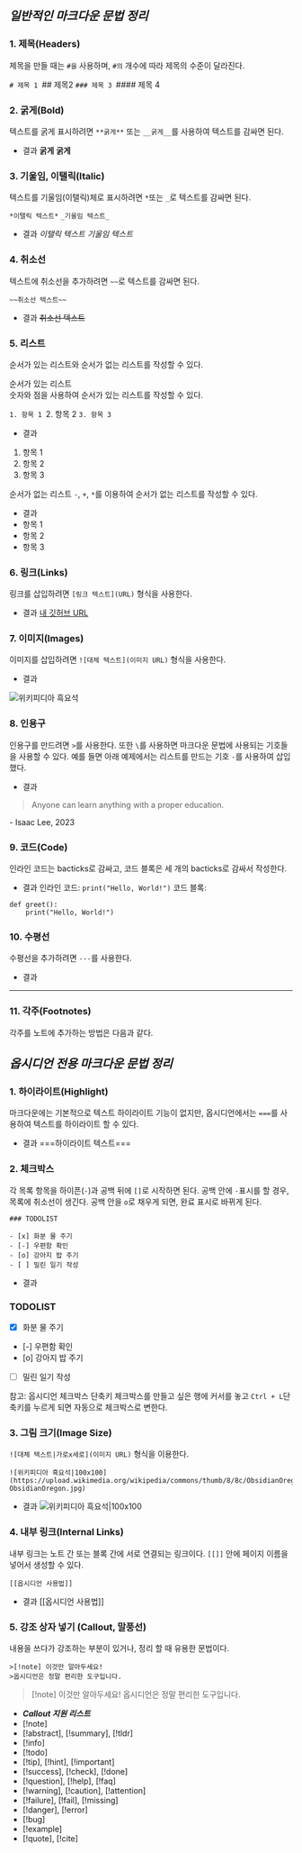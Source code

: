 

## ***일반적인 마크다운 문법 정리***

### 1. 제목(Headers)
제목을 만들 때는 `#을` 사용하며, `#의` 개수에 따라 제목의 수준이 달라진다.

`# 제목 1
`## 제목2
`### 제목 3
`#### 제목 4


### 2. 굵게(Bold)
텍스트를 굵게 표시하려면 `**굵게**` 또는 `__굵게__`를 사용하여 텍스트를 감싸면 된다. 

- 결과
**굵게**
__굵게__


### 3. 기울임, 이탤릭(Italic)
텍스트를 기울임(이탤릭)체로 표시하려면 `*`또는 `_`로 텍스트를 감싸면 된다.

`*이탤릭 텍스트*`
`_기울임 텍스트_`

- 결과
*이탤릭 텍스트*
_기울임 텍스트_


### 4. 취소선
텍스트에 취소선을 추가하려면 `~~`로 텍스트를 감싸면 된다.

`~~취소선 텍스트~~`

- 결과
~~취소선 텍스트~~


### 5. 리스트
순서가 있는 리스트와 순서가 없는 리스트를 작성할 수 있다.

 순서가 있는 리스트\
 숫자와 점을 사용하여 순서가 있는 리스트를 작성할 수 있다.

`1. 항목 1
`2. 항목 2
`3. 항목 3`

- 결과
1. 항목 1
2. 항목 2
3. 항목 3

순서가 없는 리스트
`-`, `+`, `*`를 이용하여 순서가 없는 리스트를 작성할 수 있다.

- 결과
- 항목 1
- 항목 2
- 항목 3


### 6. 링크(Links)
링크를 삽입하려면 `[링크 텍스트](URL)` 형식을 사용한다.

- 결과
[내 깃허브 URL](https://github.com/jyoonje)


### 7. 이미지(Images)
이미지를 삽입하려면 `![대체 텍스트](이미지 URL)` 형식을 사용한다.

- 결과

![위키피디아 흑요석](https://upload.wikimedia.org/wikipedia/commons/thumb/8/8c/ObsidianOregon.jpg/360px-ObsidianOregon.jpg)


### 8. 인용구
인용구를 만드려면 `>`를 사용한다. 또한 `\`를 사용하면 마크다운 문법에 사용되는 기호들을 사용할 수 있다.
예를 들면 아래 예제에서는 리스트를 만드는 기호 `-`를 사용하여 삽입했다.

- 결과
> Anyone can learn anything with a proper education.

\- Isaac Lee, 2023


### 9. 코드(Code)
인라인 코드는 bacticks로 감싸고, 코드 블록은 세 개의 bacticks로 감싸서 작성한다.

- 결과
인라인 코드: `print("Hello, World!")`
코드 블록:
```
def greet():
	print("Hello, World!")
```


### 10. 수평선
수평선을 추가하려면 `---`를 사용한다.

- 결과
---


### 11. 각주(Footnotes)
각주를 노트에 추가하는 방법은 다음과 같다. 



## ___옵시디언 전용 마크다운 문법 정리___

### 1. 하이라이트(Highlight)
마크다운에는 기본적으로 텍스트 하이라이트 기능이 없지만, 옵시디언에서는 `===`를 사용하여 텍스트를 하이라이트 할 수 있다.

- 결과
===하이라이트 텍스트===


### 2. 체크박스
각 목록 항목을 하이픈(`-`)과 공백 뒤에 `[]`로 시작하면 된다. 공백 안에 `-`표시를 할 경우, 목록에 취소선이 생긴다. 공백 안을 `o`로 채우게 되면, 완료 표시로 바뀌게 된다.

```
### TODOLIST

- [x] 화분 물 주기
- [-] 우편함 확인
- [o] 강아지 밥 주기 
- [ ] 밀린 일기 작성 
```

- 결과
### TODOLIST

- [x] 화분 물 주기
- [-] 우편함 확인
- [o]  강아지 밥 주기
- [ ] 밀린 일기 작성

참고: 옵시디언 체크박스 단축키
체크박스를 만들고 싶은 행에 커서를 놓고 `Ctrl + L`단축키를 누르게 되면 자동으로 체크박스로 변한다.


### 3. 그림 크기(Image Size)
`![대체 텍스트|가로x세로](이미지 URL)` 형식을 이용한다.
```
![위키피디아 흑요석|100x100](https://upload.wikimedia.org/wikipedia/commons/thumb/8/8c/ObsidianOregon.jpg/360px-ObsidianOregon.jpg)
```

- 결과
 ![위키피디아 흑요석|100x100](https://upload.wikimedia.org/wikipedia/commons/thumb/8/8c/ObsidianOregon.jpg/360px-ObsidianOregon.jpg)


### 4. 내부 링크(Internal Links)
내부 링크는 노트 간 또는 블록 간에 서로 연결되는 링크이다.
`[[]]` 안에 페이지 이름을 넣어서 생성할 수 있다.

```
[[옵시디언 사용법]]
```

- 결과
 [[옵시디언 사용법]]


### 5. 강조 상자 넣기 (Callout, 말풍선)
내용을 쓰다가 강조하는 부분이 있거나, 정리 할 때 유용한 문법이다.

```
>[!note] 이것만 알아두세요!
>옵시디언은 정말 편리한 도구입니다.
```

>[!note] 이것만 알아두세요!
>옵시디언은 정말 편리한 도구입니다.


- ___Callout 지원 리스트___
- [!note]
- [!abstract], [!summary], [!tldr]
- [!info]
- [!todo]
- [!tip], [!hint], [!important]
- [!success], [!check], [!done]
- [!question], [!help], [!faq]
- [!warning], [!caution], [!attention]
- [!failure], [!fail], [!missing]
- [!danger], [!error]
- [!bug]
- [!example] 
- [!quote], [!cite]
